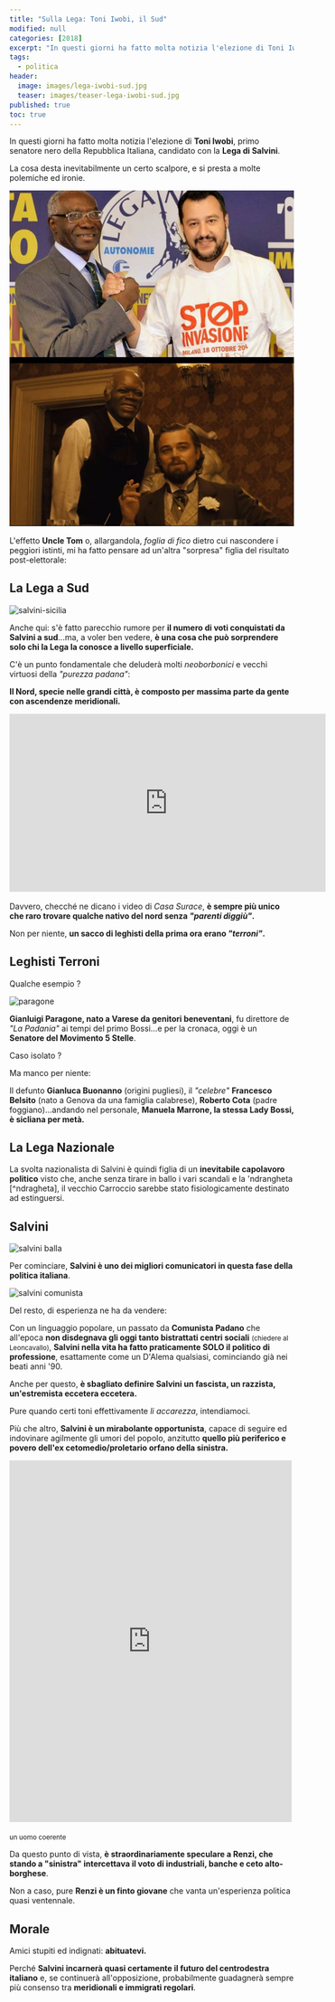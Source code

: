```yaml
---
title: "Sulla Lega: Toni Iwobi, il Sud"
modified: null
categories: [2018]
excerpt: "In questi giorni ha fatto molta notizia l'elezione di Toni Iwobi, primo senatore nero della Repubblica Italiana, candidato con la Lega di Salvini..."
tags:
  - politica
header:  
  image: images/lega-iwobi-sud.jpg
  teaser: images/teaser-lega-iwobi-sud.jpg
published: true
toc: true
---
```


In questi giorni ha fatto molta notizia l'elezione di **Toni Iwobi**, primo senatore nero della Repubblica Italiana, candidato con la **Lega di Salvini**.

La cosa desta inevitabilmente un certo scalpore, e si presta a molte polemiche ed ironie.

![django](/gallery/lega/django-iwobi.jpg)

L'effetto **Uncle Tom** o, allargandola, _foglia di fico_ dietro cui nascondere i peggiori istinti, mi ha fatto pensare ad un'altra "sorpresa" figlia del risultato post-elettorale:

## La Lega a Sud

![salvini-sicilia](https://st.ilfattoquotidiano.it/wp-content/uploads/2018/02/10/Salvini-Sicilia-675.jpg)

Anche qui: s'è fatto parecchio rumore per **il numero di voti conquistati da Salvini a sud**...ma, a voler ben vedere, **è una cosa che può sorprendere solo chi la Lega la conosce a livello superficiale.**

C'è un punto fondamentale che deluderà molti _neoborbonici_ e vecchi virtuosi della _"purezza padana"_:

**Il Nord, specie nelle grandi città, è composto per massima parte da gente con ascendenze meridionali.**

<iframe width="560" height="315" src="https://www.youtube.com/embed/_0EMjgwb1lE" frameborder="0" allow="autoplay; encrypted-media" allowfullscreen></iframe>

Davvero, checché ne dicano i video di _Casa Surace_, **è sempre più unico che raro trovare qualche nativo del nord senza _"parenti diggiù"_.**

Non per niente, **un sacco di leghisti della prima ora erano _"terroni"_.**

## Leghisti Terroni

Qualche esempio ?

![paragone](https://www.termometropolitico.it/media/2018/03/gianluigi-paragone-dino-giarrusso-m5s-fuori-dal-parlamento.jpg)

**Gianluigi Paragone, nato a Varese da genitori beneventani**, fu direttore de _"La Padania"_ ai tempi del primo Bossi...e per la cronaca, oggi è un **Senatore del Movimento 5 Stelle**.

Caso isolato ?

Ma manco per niente: 

Il defunto **Gianluca Buonanno** (origini pugliesi), il _"celebre"_ **Francesco Belsito** (nato a Genova da una famiglia calabrese), **Roberto Cota** (padre foggiano)...andando nel personale, **Manuela Marrone, la stessa Lady Bossi, è sicliana per metà.**

## La Lega Nazionale

La svolta nazionalista di Salvini è quindi figlia di un **inevitabile capolavoro politico** visto che, anche senza tirare in ballo i vari scandali e la 'ndrangheta [^ndragheta], il vecchio Carroccio sarebbe stato fisiologicamente destinato ad estinguersi.

[^ndrangheta]: <a href="http://www.linkiesta.it/it/article/2012/04/10/lega-nord-e-ndrangheta-un-rapporto-che-nasce-prima-di-belsito/5529/">Qualche ricordo</a>

## Salvini

![salvini balla](http://images.bergamo.corriereobjects.it/methode_image/Video/2016/08/30/Bergamo/Foto%20Bergamo%20-%20Trattate/salviniballa-u43040621048785vu--656x369corriere-web-bergamo_640x360.jpg)

Per cominciare, **Salvini è uno dei migliori comunicatori in questa fase della politica italiana**.

![salvini comunista](https://www.video.mediaset.it/bin/249.$plit/640x360_C_2_video_491878_videoThumbnail.jpg)

Del resto, di esperienza ne ha da vendere:

Con un linguaggio popolare, un passato da **Comunista Padano** che all'epoca **non disdegnava gli oggi tanto bistrattati centri sociali** <small>(chiedere al Leoncavallo)</small>, **Salvini nella vita ha fatto praticamente SOLO il politico di professione**, esattamente come un D'Alema qualsiasi, cominciando già nei beati anni '90.

Anche per questo, **è sbagliato definire Salvini un fascista, un razzista, un'estremista eccetera eccetera.**

Pure quando certi toni effettivamente _li accarezza_, intendiamoci.

Più che altro, **Salvini è un mirabolante opportunista**, capace di seguire ed indovinare agilmente gli umori del popolo, anzitutto **quello più periferico e povero dell'ex cetomedio/proletario orfano della sinistra.**

<iframe src="https://www.facebook.com/plugins/post.php?href=https%3A%2F%2Fwww.facebook.com%2Fsalviniofficial%2Fposts%2F187049001425122&width=500" width="500" height="640" style="border:none;overflow:hidden" scrolling="no" frameborder="0" allowTransparency="true"></iframe>

<small>un uomo coerente</small>

Da questo punto di vista, **è straordinariamente speculare a Renzi, che stando a "sinistra" intercettava il voto di industriali, banche e ceto alto-borghese**.

Non a caso, pure **Renzi è un finto giovane** che vanta un'esperienza politica quasi ventennale. 

## Morale

Amici stupiti ed indignati: **abituatevi.**

Perché **Salvini incarnerà quasi certamente il futuro del centrodestra italiano** e, se continuerà all'opposizione, probabilmente guadagnerà sempre più consenso tra **meridionali e immigrati regolari**.